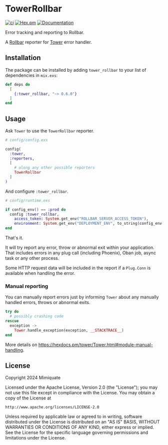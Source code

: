 # TowerRollbar

[![ci](https://github.com/mimiquate/tower_rollbar/actions/workflows/ci.yml/badge.svg?branch=main)](https://github.com/mimiquate/tower_rollbar/actions?query=branch%3Amain)
[![Hex.pm](https://img.shields.io/hexpm/v/tower_rollbar.svg)](https://hex.pm/packages/tower_rollbar)
[![Documentation](https://img.shields.io/badge/Documentation-purple.svg)](https://hexdocs.pm/tower_rollbar)

Error tracking and reporting to Rollbar.

A [Rollbar](https://rollbar.com) reporter for [Tower](https://github.com/mimiquate/tower) error handler.

## Installation

The package can be installed by adding `tower_rollbar` to your list of dependencies in `mix.exs`:

```elixir
def deps do
  [
    {:tower_rollbar, "~> 0.6.0"}
  ]
end
```

## Usage

Ask `Tower` to use the `TowerRollbar` reporter.

```elixir
# config/config.exs

config(
  :tower,
  :reporters,
  [
    # along any other possible reporters
    TowerRollbar
  ]
)
```

And configure `:tower_rollbar`.

```elixir
# config/runtime.exs

if config_env() == :prod do
  config :tower_rollbar,
    access_token: System.get_env("ROLLBAR_SERVER_ACCESS_TOKEN"),
    environment: System.get_env("DEPLOYMENT_ENV", to_string(config_env()))
end
```

That's it.

It will try report any error, throw or abnormal exit within your application. That includes errors in
any plug call (including Phoenix), Oban job, async task or any other process.

Some HTTP request data will be included in the report if a `Plug.Conn` is available when handling the error.

### Manual reporting

You can manually report errors just by informing `Tower` about any manually handled errors, throws or abnormal exits.


```elixir
try do
  # possibly crashing code
rescue
  exception ->
    Tower.handle_exception(exception, __STACKTRACE__)
end
```

More details on https://hexdocs.pm/tower/Tower.html#module-manual-handling.

## License

Copyright 2024 Mimiquate

Licensed under the Apache License, Version 2.0 (the "License");
you may not use this file except in compliance with the License.
You may obtain a copy of the License at

    http://www.apache.org/licenses/LICENSE-2.0

Unless required by applicable law or agreed to in writing, software
distributed under the License is distributed on an "AS IS" BASIS,
WITHOUT WARRANTIES OR CONDITIONS OF ANY KIND, either express or implied.
See the License for the specific language governing permissions and
limitations under the License.
